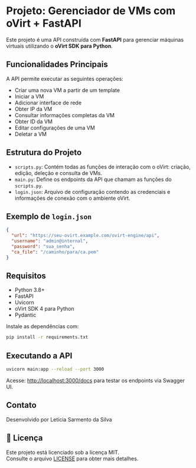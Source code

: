 # Projeto: Gerenciador de VMs com oVirt + FastAPI

Este projeto é uma API construída com **FastAPI** para gerenciar máquinas virtuais utilizando o **oVirt SDK para Python**.

## Funcionalidades Principais

A API permite executar as seguintes operações:

* Criar uma nova VM a partir de um template
* Iniciar a VM
* Adicionar interface de rede
* Obter IP da VM
* Consultar informações completas da VM
* Obter ID da VM
* Editar configurações de uma VM
* Deletar a VM

## Estrutura do Projeto

* `scripts.py`: Contém todas as funções de interação com o oVirt: criação, edição, deleção e consulta de VMs.
* `main.py`: Define os endpoints da API que chamam as funções do `scripts.py`.
* `login.json`: Arquivo de configuração contendo as credenciais e informações de conexão com o ambiente oVirt.

## Exemplo de `login.json`

```json
{
  "url": "https://seu-ovirt.example.com/ovirt-engine/api",
  "username": "admin@internal",
  "password": "sua_senha",
  "ca_file": "/caminho/para/ca.pem"
}
```

## Requisitos

* Python 3.8+
* FastAPI
* Uvicorn
* oVirt SDK 4 para Python
* Pydantic

Instale as dependências com:

```bash
pip install -r requirements.txt
```

## Executando a API

```bash
uvicorn main:app --reload --port 3000
```

Acesse: [http://localhost:3000/docs](http://localhost:3000/docs) para testar os endpoints via Swagger UI.

## Contato

Desenvolvido por Letícia Sarmento da Silva

## 📝 Licença

Este projeto está licenciado sob a licença MIT.  
Consulte o arquivo [LICENSE](LICENSE) para obter mais detalhes.
